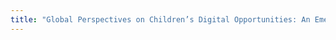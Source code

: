```yaml
---
title: "Global Perspectives on Children’s Digital Opportunities: An Emerging Research and Policy Agenda"
---
```




